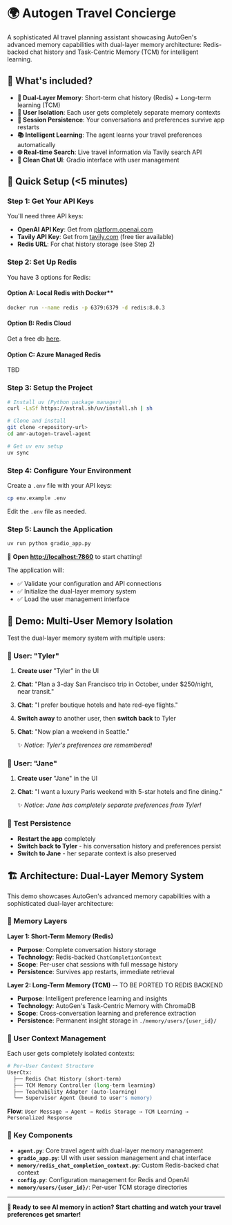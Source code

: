 # 🌍 Autogen Travel Concierge 

A sophisticated AI travel planning assistant showcasing AutoGen's advanced memory capabilities with dual-layer memory architecture: Redis-backed chat history and Task-Centric Memory (TCM) for intelligent learning.

## 🧠 What's included?

- **🎯 Dual-Layer Memory**: Short-term chat history (Redis) + Long-term learning (TCM)
- **👥 User Isolation**: Each user gets completely separate memory contexts
- **🔄 Session Persistence**: Your conversations and preferences survive app restarts
- **📚 Intelligent Learning**: The agent learns your travel preferences automatically
- **🌐 Real-time Search**: Live travel information via Tavily search API
- **💬 Clean Chat UI**: Gradio interface with user management

## 🚀 Quick Setup (<5 minutes)

### Step 1: Get Your API Keys
You'll need three API keys:
- **OpenAI API Key**: Get from [platform.openai.com](https://platform.openai.com/api-keys)
- **Tavily API Key**: Get from [tavily.com](https://tavily.com) (free tier available)  
- **Redis URL**: For chat history storage (see Step 2)

### Step 2: Set Up Redis
You have 3 options for Redis:

#### Option A: Local Redis with Docker**
```bash
docker run --name redis -p 6379:6379 -d redis:8.0.3
```

#### Option B: Redis Cloud
Get a free db [here](https://redis.io/cloud).

#### Option C: Azure Managed Redis
TBD

### Step 3: Setup the Project
```bash
# Install uv (Python package manager)
curl -LsSf https://astral.sh/uv/install.sh | sh

# Clone and install
git clone <repository-url>
cd amr-autogen-travel-agent

# Get uv env setup
uv sync
```

### Step 4: Configure Your Environment
Create a `.env` file with your API keys:
```bash
cp env.example .env
```

Edit the `.env` file as needed.

### Step 5: Launch the Application
```bash
uv run python gradio_app.py
```

🎉 **Open [http://localhost:7860](http://localhost:7860)** to start chatting!

The application will:
- ✅ Validate your configuration and API connections
- ✅ Initialize the dual-layer memory system
- ✅ Load the user management interface

## 💬 Demo: Multi-User Memory Isolation

Test the dual-layer memory system with multiple users:

### 👤 User: "Tyler"
1. **Create user** "Tyler" in the UI
2. **Chat**: "Plan a 3-day San Francisco trip in October, under $250/night, near transit."
3. **Chat**: "I prefer boutique hotels and hate red-eye flights."
4. **Switch away** to another user, then **switch back** to Tyler
5. **Chat**: "Now plan a weekend in Seattle." 
   
   ✨ *Notice: Tyler's preferences are remembered!*

### 👤 User: "Jane"  
1. **Create user** "Jane" in the UI
2. **Chat**: "I want a luxury Paris weekend with 5-star hotels and fine dining."

   ✨ *Notice: Jane has completely separate preferences from Tyler!*

### 🔄 Test Persistence
- **Restart the app** completely
- **Switch back to Tyler** - his conversation history and preferences persist
- **Switch to Jane** - her separate context is also preserved

## 🏗️ Architecture: Dual-Layer Memory System

This demo showcases AutoGen's advanced memory capabilities with a sophisticated dual-layer architecture:

### 🧠 Memory Layers

**Layer 1: Short-Term Memory (Redis)**
- **Purpose**: Complete conversation history storage
- **Technology**: Redis-backed `ChatCompletionContext`
- **Scope**: Per-user chat sessions with full message history
- **Persistence**: Survives app restarts, immediate retrieval

**Layer 2: Long-Term Memory (TCM)**  -- TO BE PORTED TO REDIS BACKEND
- **Purpose**: Intelligent preference learning and insights
- **Technology**: AutoGen's Task-Centric Memory with ChromaDB
- **Scope**: Cross-conversation learning and preference extraction
- **Persistence**: Permanent insight storage in `./memory/users/{user_id}/`

### 👥 User Context Management

Each user gets completely isolated contexts:

```python
# Per-User Context Structure
UserCtx:
  ├── Redis Chat History (short-term)
  ├── TCM Memory Controller (long-term learning)  
  ├── Teachability Adapter (auto-learning)
  └── Supervisor Agent (bound to user's memory)
```

**Flow**: `User Message → Agent → Redis Storage → TCM Learning → Personalized Response`

### 🔧 Key Components

- **`agent.py`**: Core travel agent with dual-layer memory management
- **`gradio_app.py`**: UI with user session management and chat interface
- **`memory/redis_chat_completion_context.py`**: Custom Redis-backed chat context
- **`config.py`**: Configuration management for Redis and OpenAI
- **`memory/users/{user_id}/`**: Per-user TCM storage directories

---

**🚀 Ready to see AI memory in action? Start chatting and watch your travel preferences get smarter!**
